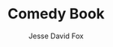 ---
title: "Comedy Book"
subtitle: ""
description: ""
layout: book
author: Jesse David Fox
started: 2024-11-21
read: 
status: reading
rating: 0
color: 
cover: 
pages: 358
progress: 44.97
link: 
---